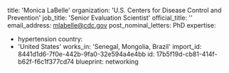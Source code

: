 title: 'Monica LaBelle'
organization: 'U.S. Centers for Disease Control and Prevention'
job_title: 'Senior Evaluation Scientist'
official_title: ''
email_address: mlabelle@cdc.gov
post_nominal_letters: PhD
expertise:
  - hypertension
country:
  - 'United States'
works_in: 'Senegal, Mongolia, Brazil'
import_id: 8441d1d6-7f0e-442b-9fa0-32e594a4e4bb
id: 17b5f19d-cb81-414f-b62f-f6c1f377cd74
blueprint: networking

